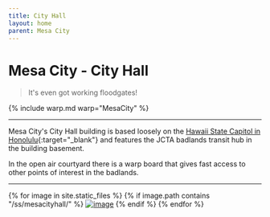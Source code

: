 ```yaml
---
title: City Hall
layout: home
parent: Mesa City
---
```


# Mesa City - City Hall
> It's even got working floodgates!

{% include warp.md warp="MesaCity" %}

---

Mesa City's City Hall building is based loosely on the [Hawaii State Capitol in Honolulu](https://en.wikipedia.org/wiki/Hawaii_State_Capitol){:target="_blank"} and features the JCTA badlands transit hub in the building basement.  

In the open air courtyard there is a warp board that gives fast access to other points of interest in the badlands.

---

{% for image in site.static_files %}
{% if image.path contains "/ss/mesacityhall/" %}
<a href="{{ image.path }}"><img src="{{ image.path }}" alt="image" /></a>
{% endif %}
{% endfor %}